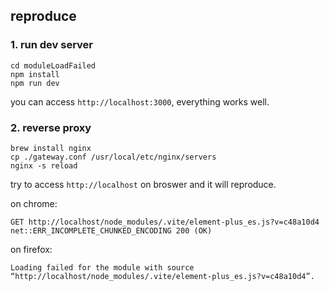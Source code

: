 ## reproduce

### 1. run dev server

```
cd moduleLoadFailed
npm install
npm run dev
```

you can access `http://localhost:3000`, everything works well.

### 2. reverse proxy

```
brew install nginx
cp ./gateway.conf /usr/local/etc/nginx/servers
nginx -s reload
```

try to access `http://localhost` on broswer and it will reproduce.

on chrome:

```
GET http://localhost/node_modules/.vite/element-plus_es.js?v=c48a10d4 net::ERR_INCOMPLETE_CHUNKED_ENCODING 200 (OK)
```

on firefox:

```
Loading failed for the module with source “http://localhost/node_modules/.vite/element-plus_es.js?v=c48a10d4”.
```
